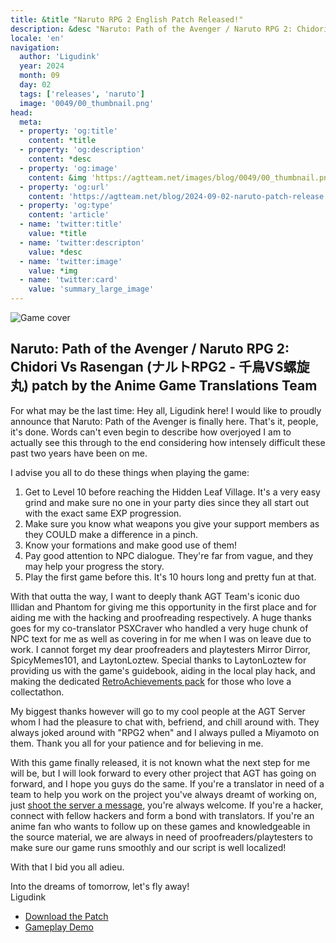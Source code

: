 ```yaml
---
title: &title "Naruto RPG 2 English Patch Released!"
description: &desc "Naruto: Path of the Avenger / Naruto RPG 2: Chidori Vs Rasengan (ナルトRPG2 - 千鳥VS螺旋丸) patch by the Anime Game Translations Team"
locale: 'en'
navigation:
  author: 'Ligudink'
  year: 2024
  month: 09
  day: 02
  tags: ['releases', 'naruto']
  image: '0049/00_thumbnail.png'
head:
  meta:
  - property: 'og:title'
    content: *title
  - property: 'og:description'
    content: *desc
  - property: 'og:image'
    content: &img 'https://agtteam.net/images/blog/0049/00_thumbnail.png'
  - property: 'og:url'
    content: 'https://agtteam.net/blog/2024-09-02-naruto-patch-release'
  - property: 'og:type'
    content: 'article'
  - name: 'twitter:title'
    value: *title
  - name: 'twitter:descripton'
    value: *desc
  - name: 'twitter:image'
    value: *img
  - name: 'twitter:card'
    value: 'summary_large_image'
---
```


![Game cover](/images/blog/0049/01_narutorelease.png)

## Naruto: Path of the Avenger / Naruto RPG 2: Chidori Vs Rasengan (ナルトRPG2 - 千鳥VS螺旋丸) patch by the Anime Game Translations Team

For what may be the last time: Hey all, Ligudink here! I would like to proudly announce that Naruto: Path of the Avenger is finally here. That's it, people, it's done. Words can't even begin to describe how overjoyed I am to actually see this through to the end considering how intensely difficult these past two years have been on me.

I advise you all to do these things when playing the game:
1) Get to Level 10 before reaching the Hidden Leaf Village. It's a very easy grind and make sure no one in your party dies since they all start out with the exact same EXP progression.
2) Make sure you know what weapons you give your support members as they COULD make a difference in a pinch.
3) Know your formations and make good use of them!
4) Pay good attention to NPC dialogue. They're far from vague, and they may help your progress the story.
5) Play the first game before this. It's 10 hours long and pretty fun at that.

With that outta the way, I want to deeply thank AGT Team's iconic duo Illidan and Phantom for giving me this opportunity in the first place and for aiding me with the hacking and proofreading respectively. A huge thanks goes for my co-translator PSXCraver who handled a very huge chunk of NPC text for me as well as covering in for me when I was on leave due to work. I cannot forget my dear proofreaders and playtesters Mirror Dirror, SpicyMemes101, and LaytonLoztew. Special thanks to LaytonLoztew for providing us with the game's guidebook, aiding in the local play hack, and making the dedicated [RetroAchievements pack](https://retroachievements.org/game/15481) for those who love a collectathon.

My biggest thanks however will go to my cool people at the AGT Server whom I had the pleasure to chat with, befriend, and chill around with. They always joked around with "RPG2 when" and I always pulled a Miyamoto on them. Thank you all for your patience and for believing in me.

With this game finally released, it is not known what the next step for me will be, but I will look forward to every other project that AGT has going on forward, and I hope you guys do the same. If you're a translator in need of a team to help you work on the project you've always dreamt of working on, just [shoot the server a message](https://discord.com/invite/xtVzrEk), you're always welcome. If you're a hacker, connect with fellow hackers and form a bond with translators. If you're an anime fan who wants to follow up on these games and knowledgeable in the source material, we are always in need of proofreaders/playtesters to make sure our game runs smoothly and our script is well localized!

With that I bid you all adieu.

Into the dreams of tomorrow, let's fly away!<br />
Ligudink

- [Download the Patch](https://agtteam.net/naruto)
- [Gameplay Demo](https://youtu.be/gzGdPR4R8PE)